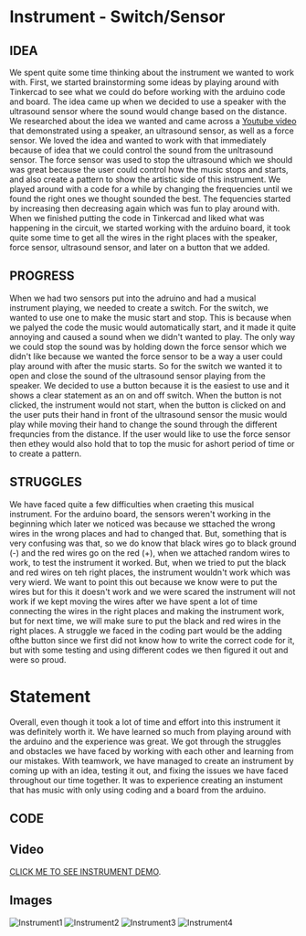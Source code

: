 # Instrument - Switch/Sensor

## IDEA 

We spent quite some time thinking about the instrument we wanted to work with. First, we started brainstorming some ideas by playing around with Tinkercad to see what we could do before working with the arduino code and board. The idea came up when we decided to use a speaker with the ultrasound sensor where the sound would change based on the distance. We researched about the idea we wanted and came across a [Youtube video](https://youtube.com/shorts/-wdzY0l-vOg?feature=share) that demonstrated using a speaker, an ultrasound sensor, as well as a force sensor. We loved the idea and wanted to work with that immediately because of idea that we could control the sound from the unltrasound sensor. The force sensor was used to stop the ultrasound which we should was great because the user could control how the music stops and starts, and also create a pattern to show the artistic side of this instrument. We played around with a code for a while by changing the frequencies until we found the right ones we thought sounded the best. The fequencies started by increasing then decreasing again which was fun to play around with. When we finished putting the code in Tinkercad and liked what was happening in the circuit, we started working with the arduino board, it took quite some time to get all the wires in the right places with the speaker, force sensor, ultrasound sensor, and later on a button that we added.

## PROGRESS

When we had two sensors put into the adruino and had a musical instrument playing, we needed to create a switch. For the switch, we wanted to use one to make the music start and stop. This is because when we palyed the code the music would automatically start, and it made it quite annoying and caused a sound when we didn't wanted to play. The only way we could stop the sound was by holding down the force sensor which we didn't like because we wanted the force sensor to be a way a user could play around with after the music starts. So for the switch we wanted it to open and close the sound of the ultrasound sensor playing from the speaker. We decided to use a button because it is the easiest to use and it shows a clear statement as an on and off switch. When the button is not clicked, the instrument would not start, when the button is clicked on and the user puts their hand in front of the ultrasound sensor the music would play while moving their hand to change the sound through the different frequncies from the distance. If the user would like to use the force sensor then ethey would also hold that to top the music for ashort period of time or to create a pattern.

## STRUGGLES

We have faced quite a few difficulties when craeting this musical instrument. For the arduino board, the sensors weren't working in the beginning which later we noticed was because we sttached the wrong wires in the wrong places and had to changed that. But, something that is very confusing was that, so we do know that black wires go to black ground (-) and the red wires go on the red (+), when we attached random wires to work, to test the instrument it worked. But, when we tried to put the black and red wires on teh right places, the instrument wouldn't work which was very wierd. We want to point this out because we know were to put the wires but for this it doesn't work and we were scared the instrument will not work if we kept moving the wires after we have spent a lot of time connecting the wires in the right places and making the instrument work, but for next time, we will make sure to put the black and red wires in the right places. A struggle we faced in the coding part would be the adding ofthe button since we first did not know how to write the correct code for it, but with some testing and using different codes we then figured it out and were so proud.

# Statement

Overall, even though it took a lot of time and effort into this instrument it was definitely worth it. We have learned so much from playing around with the arduino and the experience was great. We got through the struggles and obstacles we have faced by working with each other and learning from our mistakes. With teamwork, we have managed to create an instrument by coming up with an idea, testing it out, and fixing the issues we have faced throughout our time together. It was to experience creating an instument that has music with only using coding and a board from the arduino. 

## CODE


## Video 

[CLICK ME TO SEE INSTRUMENT DEMO](https://youtube.com/shorts/-wdzY0l-vOg?feature=share).

## Images

![Instrument1](https://github.com/shamsasaeed/ssa8778/blob/main/1%20instrument.jpg)
![Instrument2](https://github.com/shamsasaeed/ssa8778/blob/main/2%20instrument.jpg)
![Instrument3](https://github.com/shamsasaeed/ssa8778/blob/main/2%20instrument.jpg)
![Instrument4](https://github.com/shamsasaeed/ssa8778/blob/main/4%20instrument.jpg)

